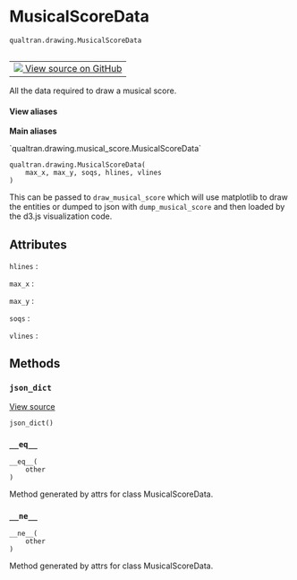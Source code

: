 # MusicalScoreData
`qualtran.drawing.MusicalScoreData`


<table class="tfo-notebook-buttons tfo-api nocontent" align="left">
<td>
  <a target="_blank" href="https://github.com/quantumlib/Qualtran/blob/main/qualtran/drawing/musical_score.py#L518-L534">
    <img src="https://www.tensorflow.org/images/GitHub-Mark-32px.png" />
    View source on GitHub
  </a>
</td>
</table>



All the data required to draw a musical score.

<section class="expandable">
  <h4 class="showalways">View aliases</h4>
  <p>
<b>Main aliases</b>
<p>`qualtran.drawing.musical_score.MusicalScoreData`</p>
</p>
</section>

<pre class="devsite-click-to-copy prettyprint lang-py tfo-signature-link">
<code>qualtran.drawing.MusicalScoreData(
    max_x, max_y, soqs, hlines, vlines
)
</code></pre>



<!-- Placeholder for "Used in" -->

This can be passed to `draw_musical_score` which will use matplotlib
to draw the entities or dumped to json with `dump_musical_score` and then
loaded by the d3.js visualization code.



<h2 class="add-link">Attributes</h2>

`hlines`<a id="hlines"></a>
: &nbsp;

`max_x`<a id="max_x"></a>
: &nbsp;

`max_y`<a id="max_y"></a>
: &nbsp;

`soqs`<a id="soqs"></a>
: &nbsp;

`vlines`<a id="vlines"></a>
: &nbsp;




## Methods

<h3 id="json_dict"><code>json_dict</code></h3>

<a target="_blank" class="external" href="https://github.com/quantumlib/Qualtran/blob/main/qualtran/drawing/musical_score.py#L533-L534">View source</a>

<pre class="devsite-click-to-copy prettyprint lang-py tfo-signature-link">
<code>json_dict()
</code></pre>




<h3 id="__eq__"><code>__eq__</code></h3>

<pre class="devsite-click-to-copy prettyprint lang-py tfo-signature-link">
<code>__eq__(
    other
)
</code></pre>

Method generated by attrs for class MusicalScoreData.


<h3 id="__ne__"><code>__ne__</code></h3>

<pre class="devsite-click-to-copy prettyprint lang-py tfo-signature-link">
<code>__ne__(
    other
)
</code></pre>

Method generated by attrs for class MusicalScoreData.




